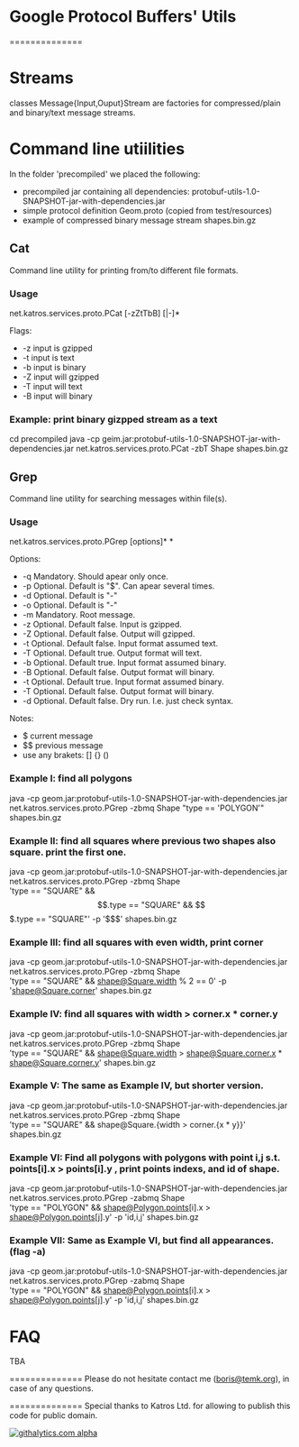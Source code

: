 # Google Protocol Buffers' Utils
==============

# Streams
classes Message{Input,Ouput}Stream are factories for compressed/plain and binary/text message streams.

# Command line utiilities
In the folder 'precompiled' we placed the following:
* precompiled jar containing all dependencies: protobuf-utils-1.0-SNAPSHOT-jar-with-dependencies.jar
* simple protocol definition Geom.proto (copied from test/resources)
* example of compressed binary message stream shapes.bin.gz

## Cat
Command line utility for printing from/to different file formats.

### Usage
net.katros.services.proto.PCat [-zZtTbB] <root-msg> [<input-file>|-]*

Flags:
* -z input is gzipped
* -t input is text
* -b input is binary
* -Z input will gzipped
* -T input will text
* -B input will binary

### Example: print binary gizpped stream as a text
cd precompiled
java -cp geim.jar:protobuf-utils-1.0-SNAPSHOT-jar-with-dependencies.jar net.katros.services.proto.PCat -zbT Shape shapes.bin.gz

## Grep
Command line utility for searching messages within file(s).

### Usage
net.katros.services.proto.PGrep  [options]* <input-file>*

Options: 
* -q <query-expression>	Mandatory. Should apear only once.
* -p <print-expression>	Optional. Default is "$". Can apear several times.
* -d <delimiter>	Optional. Default is "-"
* -o <output-file>	Optional. Default is "-"
* -m <message-name>	Mandatory. Root message.
* -z	Optional. Default false. Input is gzipped.
* -Z	Optional. Default false. Output will gzipped.
* -t	Optional. Default false. Input format assumed text.
* -T	Optional. Default true.  Output format will text.
* -b	Optional. Default true.  Input format assumed binary.
* -B	Optional. Default false. Output format will binary.
* -t	Optional. Default true.  Input format assumed binary.
* -T	Optional. Default false. Output format will binary.
* -d	Optional. Default false. Dry run. I.e. just check syntax.

Notes:
* $ current message
* $$ previous message
* use any brakets: [] {} ()


### Example I: find all polygons
java -cp geom.jar:protobuf-utils-1.0-SNAPSHOT-jar-with-dependencies.jar net.katros.services.proto.PGrep  -zbmq Shape "type == 'POLYGON'" shapes.bin.gz

### Example II: find all squares where previous two shapes also square. print the first one.
java -cp geom.jar:protobuf-utils-1.0-SNAPSHOT-jar-with-dependencies.jar net.katros.services.proto.PGrep  -zbmq Shape \
             'type == "SQUARE" && $$.type == "SQUARE" && $$$.type == "SQUARE"' -p '$$$' shapes.bin.gz

### Example III: find all squares with even width, print corner
java -cp geom.jar:protobuf-utils-1.0-SNAPSHOT-jar-with-dependencies.jar net.katros.services.proto.PGrep  -zbmq Shape \
             'type == "SQUARE" && shape@Square.width % 2 == 0' -p 'shape@Square.corner' shapes.bin.gz

### Example IV: find all squares with width > corner.x * corner.y
java -cp geom.jar:protobuf-utils-1.0-SNAPSHOT-jar-with-dependencies.jar net.katros.services.proto.PGrep  -zbmq Shape \
             'type == "SQUARE" && shape@Square.width > shape@Square.corner.x * shape@Square.corner.y'  shapes.bin.gz

### Example V: The same as Example IV, but shorter version. 
java -cp geom.jar:protobuf-utils-1.0-SNAPSHOT-jar-with-dependencies.jar net.katros.services.proto.PGrep  -zbmq Shape \
             'type == "SQUARE" && shape@Square.{width > corner.{x * y}}'  shapes.bin.gz

### Example VI: Find all polygons with polygons with point i,j s.t. points[i].x > points[i].y , print points indexs, and id of shape.
java -cp geom.jar:protobuf-utils-1.0-SNAPSHOT-jar-with-dependencies.jar net.katros.services.proto.PGrep  -zabmq Shape \
             'type == "POLYGON" && shape@Polygon.points[i].x >  shape@Polygon.points[j].y' -p 'id,i,j' shapes.bin.gz

### Example VII: Same as Example VI, but find all appearances. (flag -a)
java -cp geom.jar:protobuf-utils-1.0-SNAPSHOT-jar-with-dependencies.jar net.katros.services.proto.PGrep  -zabmq Shape \
             'type == "POLYGON" && shape@Polygon.points[i].x >  shape@Polygon.points[j].y' -p 'id,i,j' shapes.bin.gz

# FAQ
TBA

==============
Please do not hesitate contact me (boris@temk.org), in case of any questions.

==============
Special thanks to Katros Ltd. for allowing to publish this code for public domain.


[![githalytics.com alpha](https://cruel-carlota.pagodabox.com/ec0721d2abc3ef980ef6c3275f19133f "githalytics.com")](http://githalytics.com/temk/protobuf-utils)
